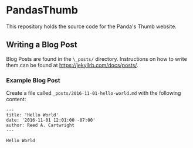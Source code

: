 # PandasThumb
This repository holds the source code for the Panda's Thumb website.

## Writing a Blog Post

Blog Posts are found in the `\_posts/` directory.  Instructions on how to write them can be found at https://jekyllrb.com/docs/posts/.

### Example Blog Post
Create a file called `_posts/2016-11-01-hello-world.md` with the following content:

```
---
title: 'Hello World'
date: '2016-11-01 12:01:00 -07:00'
author: Reed A. Cartwright
---

Hello World
```

